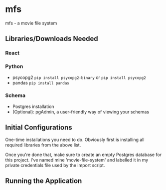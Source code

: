 # mfs
mfs - a movie file system

## Libraries/Downloads Needed
### React
### Python
- psycopg2 `pip install psycopg2-binary` or `pip install psycopg2`
- pandas `pip install pandas`
### Schema
- Postgres installation
- (Optional): pgAdmin, a user-friendly way of viewing your schemas

## Initial Configurations
One-time installations you need to do. Obviously first is installing all required libraries from the above list.

Once you're done that, make sure to create an empty Postgres database for this project. I've named mine 'movie-file-system' and labelled it in my private credentials file used by the import script.

## Running the Application
